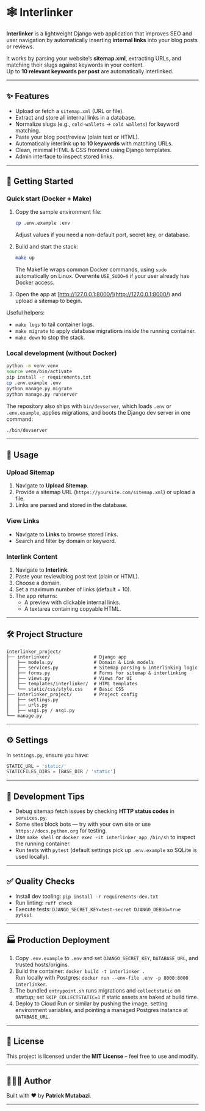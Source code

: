 # 🕸️ Interlinker

**Interlinker** is a lightweight Django web application that improves SEO and user navigation by automatically inserting **internal links** into your blog posts or reviews.  

It works by parsing your website’s **sitemap.xml**, extracting URLs, and matching their slugs against keywords in your content.  
Up to **10 relevant keywords per post** are automatically interlinked.

---

## ✨ Features

- Upload or fetch a `sitemap.xml` (URL or file).
- Extract and store all internal links in a database.
- Normalize slugs (e.g., `cold-wallets` → `cold wallets`) for keyword matching.
- Paste your blog post/review (plain text or HTML).
- Automatically interlink up to **10 keywords** with matching URLs.
- Clean, minimal HTML & CSS frontend using Django templates.
- Admin interface to inspect stored links.

---

## 🚀 Getting Started

### Quick start (Docker + Make)

1. Copy the sample environment file:

   ```bash
   cp .env.example .env
   ```

   Adjust values if you need a non-default port, secret key, or database.

2. Build and start the stack:

   ```bash
   make up
   ```

   The Makefile wraps common Docker commands, using `sudo` automatically on Linux. Overwrite `USE_SUDO=0` if your user already has Docker access.

3. Open the app at [http://127.0.0.1:8000/](http://127.0.0.1:8000/) and upload a sitemap to begin.

Useful helpers:

- `make logs` to tail container logs.
- `make migrate` to apply database migrations inside the running container.
- `make down` to stop the stack.

### Local development (without Docker)

```bash
python -m venv venv
source venv/bin/activate
pip install -r requirements.txt
cp .env.example .env
python manage.py migrate
python manage.py runserver
```

The repository also ships with `bin/devserver`, which loads `.env` or `.env.example`, applies migrations, and boots the Django dev server in one command:

```bash
./bin/devserver
```

---

## 🧩 Usage

### Upload Sitemap
1. Navigate to **Upload Sitemap**.  
2. Provide a sitemap URL (`https://yoursite.com/sitemap.xml`) or upload a file.  
3. Links are parsed and stored in the database.  

### View Links
- Navigate to **Links** to browse stored links.  
- Search and filter by domain or keyword.  

### Interlink Content
1. Navigate to **Interlink**.  
2. Paste your review/blog post text (plain or HTML).  
3. Choose a domain.  
4. Set a maximum number of links (default = 10).  
5. The app returns:
   - A preview with clickable internal links.  
   - A textarea containing copyable HTML.  

---

## 🛠️ Project Structure

```
interlinker_project/
├── interlinker/                # Django app
│   ├── models.py               # Domain & Link models
│   ├── services.py             # Sitemap parsing & interlinking logic
│   ├── forms.py                # Forms for sitemap & interlinking
│   ├── views.py                # Views for UI
│   ├── templates/interlinker/  # HTML templates
│   └── static/css/style.css    # Basic CSS
├── interlinker_project/        # Project config
│   ├── settings.py
│   ├── urls.py
│   ├── wsgi.py / asgi.py
└── manage.py
```

---

## ⚙️ Settings

In `settings.py`, ensure you have:

```python
STATIC_URL = 'static/'
STATICFILES_DIRS = [BASE_DIR / 'static']
```

---

## 🧪 Development Tips

- Debug sitemap fetch issues by checking **HTTP status codes** in `services.py`.
- Some sites block bots — try with your own site or use `https://docs.python.org` for testing.
- Use `make shell` or `docker exec -it interlinker_app /bin/sh` to inspect the running container.
- Run tests with `pytest` (default settings pick up `.env.example` so SQLite is used locally).

---

## ✅ Quality Checks

- Install dev tooling: `pip install -r requirements-dev.txt`
- Run linting: `ruff check`
- Execute tests: `DJANGO_SECRET_KEY=test-secret DJANGO_DEBUG=true pytest`

---

## 🏭 Production Deployment

1. Copy `.env.example` to `.env` and set `DJANGO_SECRET_KEY`, `DATABASE_URL`, and trusted hosts/origins.
2. Build the container: `docker build -t interlinker .`  
   Run locally with Postgres: `docker run --env-file .env -p 8000:8000 interlinker`.
3. The bundled `entrypoint.sh` runs migrations and `collectstatic` on startup; set `SKIP_COLLECTSTATIC=1` if static assets are baked at build time.
4. Deploy to Cloud Run or similar by pushing the image, setting environment variables, and pointing a managed Postgres instance at `DATABASE_URL`.

---

## 📜 License

This project is licensed under the **MIT License** – feel free to use and modify.  

---

## 👨🏾‍💻 Author

Built with ❤️ by **Patrick Mutabazi**.  

---

